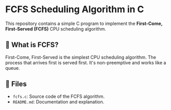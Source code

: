 # FCFS Scheduling Algorithm in C

This repository contains a simple C program to implement the **First-Come, First-Served (FCFS)** CPU scheduling algorithm.

## 📌 What is FCFS?

First-Come, First-Served is the simplest CPU scheduling algorithm. The process that arrives first is served first. It's non-preemptive and works like a queue.

## 📂 Files

- `fcfs.c`: Source code of the FCFS algorithm.
- `README.md`: Documentation and explanation.

